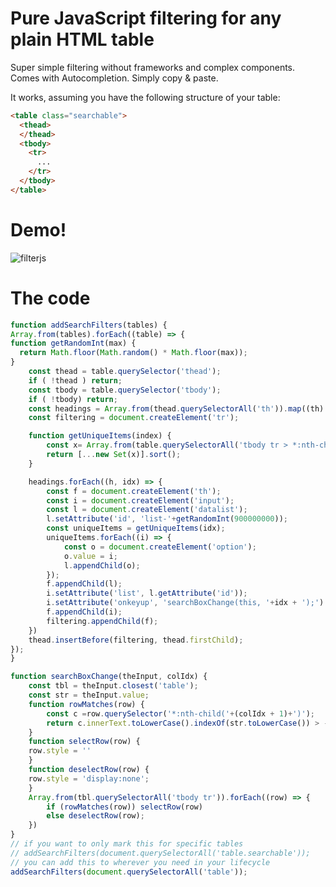 # Pure JavaScript filtering for any plain HTML table

Super simple filtering without frameworks and complex components. Comes with Autocompletion. Simply copy & paste.

It works, assuming you have the following structure of your table:

```html
<table class="searchable">
  <thead>
  </thead>
  <tbody>
    <tr>
      ...
    </tr>
  </tbody>
</table>
```


# Demo!
![filterjs](https://user-images.githubusercontent.com/2464813/88112283-7324f400-cba7-11ea-9de4-b9745e5e7407.gif)

# The code
```javascript
function addSearchFilters(tables) {
Array.from(tables).forEach((table) => {
function getRandomInt(max) {
  return Math.floor(Math.random() * Math.floor(max));
}
	const thead = table.querySelector('thead');
	if ( !thead ) return;
	const tbody = table.querySelector('tbody');
	if ( !tbody) return;
	const headings = Array.from(thead.querySelectorAll('th')).map((th) => (th.innerText.trim()));
	const filtering = document.createElement('tr');

	function getUniqueItems(index) {
		const x= Array.from(table.querySelectorAll('tbody tr > *:nth-child(' + (index + 1) + ')')).map((v) => (v.innerText.trim()));
		return [...new Set(x)].sort();
	}

	headings.forEach((h, idx) => {
		const f = document.createElement('th');
		const i = document.createElement('input');
		const l = document.createElement('datalist');
		l.setAttribute('id', 'list-'+getRandomInt(900000000));
		const uniqueItems = getUniqueItems(idx);
		uniqueItems.forEach((i) => {
			const o = document.createElement('option');
			o.value = i;
			l.appendChild(o);
		});
		f.appendChild(l);
		i.setAttribute('list', l.getAttribute('id'));
		i.setAttribute('onkeyup', 'searchBoxChange(this, '+idx + ');')
		f.appendChild(i);
		filtering.appendChild(f);
	})
	thead.insertBefore(filtering, thead.firstChild);
});
}

function searchBoxChange(theInput, colIdx) {
	const tbl = theInput.closest('table');
	const str = theInput.value;
	function rowMatches(row) {
		const c =row.querySelector('*:nth-child('+(colIdx + 1)+')');
		return c.innerText.toLowerCase().indexOf(str.toLowerCase()) > -1;
	}
	function selectRow(row) {
	row.style = ''
	}
	function deselectRow(row) {
	row.style = 'display:none';
	}
	Array.from(tbl.querySelectorAll('tbody tr')).forEach((row) => {
		if (rowMatches(row)) selectRow(row)
		else deselectRow(row);
	})
}
// if you want to only mark this for specific tables
// addSearchFilters(document.querySelectorAll('table.searchable'));
// you can add this to wherever you need in your lifecycle
addSearchFilters(document.querySelectorAll('table'));
```
